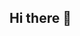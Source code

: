 ## Hi there 👋

<!--
**nelli2b/nelli2b** is a ✨ _special_ ✨ repository because its `README.md` (this file) appears on your GitHub profile. Hi I'm Nelli, a professional data analyst who is experienced in 13 projects. I'm skilled in business analytics, PYTHON, SQL, and data visualization by storytelling. I am eager to bring my skills to my next career and to the media to showcase by skills.
I'm currently working on bringing more traffic to my profile . My previous experience in SMM and years
of collaborating with clients have helped me develop my communication, analytical, time- management, and problem-solving skills.

In 2025, I enrolled in the TripleTen Business Intelligence Analytic program. The curriculum covered Python (Pandas, NumPy, Beautiful Soup), data visualization
9 Tableau), SQL, and more. It also involved numerous practical projects
. You can learn more about this and my other projects in my repositories!Here are some ideas to get you started:

Some facts about me:
-I enjoy detail oriented work
-I like planning all types of events
- I love pilates and strength training
- I dont like cooking but i love fine dining 
- my current goal is to land my dream job in tech

